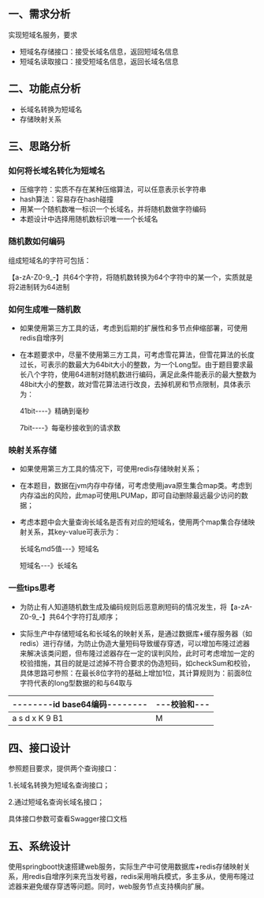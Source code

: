 ## 一、需求分析

实现短域名服务，要求

- 短域名存储接口：接受长域名信息，返回短域名信息
- 短域名读取接口：接受短域名信息，返回长域名信息

## 二、功能点分析

- 长域名转换为短域名
- 存储映射关系

## 三、思路分析

### 如何将长域名转化为短域名

- 压缩字符：实质不存在某种压缩算法，可以任意表示长字符串
- hash算法：容易存在hash碰撞
- 用某一个随机数唯一标识一个长域名，并将随机数做字符编码
- 本题设计中选择用随机数标识唯一一个长域名

### 随机数如何编码

组成短域名的字符可包括：

【a-zA-Z0-9_-】共64个字符，将随机数转换为64个字符中的某一个，实质就是将2进制转为64进制

### 如何生成唯一随机数

- 如果使用第三方工具的话，考虑到后期的扩展性和多节点伸缩部署，可使用redis自增序列

- 在本题要求中，尽量不使用第三方工具，可考虑雪花算法，但雪花算法的长度过长，可表示的数最大为64bit大小的整数，为一个Long型。由于题目要求最长八个字符，使用64进制对随机数进行编码，满足此条件能表示的最大整数为48bit大小的整数，故对雪花算法进行改良，去掉机房和节点限制，具体表示为：

  41bit----》精确到毫秒

  7bit----》每毫秒接收到的请求数

### 映射关系存储

- 如果使用第三方工具的情况下，可使用redis存储映射关系；

- 在本题目，数据在jvm内存中存储，可考虑使用java原生集合map类。考虑到内存溢出的风险，此map可使用LPUMap，即可自动删除最远最少访问的数据；

- 考虑本题中会大量查询长域名是否有对应的短域名，使用两个map集合存储映射关系，其key-value可表示为：

  长域名md5值---》短域名

  短域名---》长域名

### 一些tips思考

- 为防止有人知道随机数生成及编码规则后恶意刷短码的情况发生，将【a-zA-Z0-9_-】共64个字符打乱顺序；

- 实际生产中存储短域名和长域名的映射关系，是通过数据库+缓存服务器（如redis）进行存储，为防止伪造大量短码导致缓存穿透，可以增加布隆过滤器来解决该类问题，但布隆过滤器存在一定的误判风险，此时可考虑增加一定的校验措施，其目的就是过滤掉不符合要求的伪造短码，如checkSum和校验，具体思路可参照：在最长8位字符的基础上增加1位，其计算规则为：前面8位字符代表的long型数据的和与64取与

| --------id base64编码-------- | ---校验和--- |
| ----------------------------- | ------------ |
| a s d x K 9 B1                | M            |

<!--注：在本题的代码示例中，考虑到字符长度限制及能够表示的最大整数，并未增加一位做和校验-->

## 四、接口设计

参照题目要求，提供两个查询接口：

1.长域名转换为短域名查询接口；

2.通过短域名查询长域名接口；

具体接口参数可查看Swagger接口文档

## 五、系统设计

使用springboot快速搭建web服务，实际生产中可使用数据库+redis存储映射关系，用redis自增序列来充当发号器，redis采用哨兵模式，多主多从，使用布隆过滤器来避免缓存穿透等问题。同时，web服务节点支持横向扩展。



